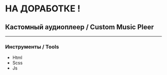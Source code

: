 # НА ДОРАБОТКЕ ! 

## Кастомный аудиоплеер / Custom Music Pleer

---

### Инструменты / Tools 

* Html 
* Scss 
* Js
